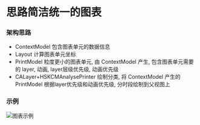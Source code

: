 # 思路简洁统一的图表

### 架构思路
* ContextModel 包含图表单元的数据信息
* Layout 计算图表单元坐标
* PrintModel 粒度更小的图表单元, 由 ContextModel 产生, 包含图表单元需要的  layer, 动画, layer层级优先级, 动画优先级
* CALayer+HSKCMAnalysePrinter 绘制分类, 将 ContextModel 产生的 PrintModel 根据layer优先级和动画优先级, 分时段绘制到父视图上

### 示例
![图表示例](1551002649649.gif)